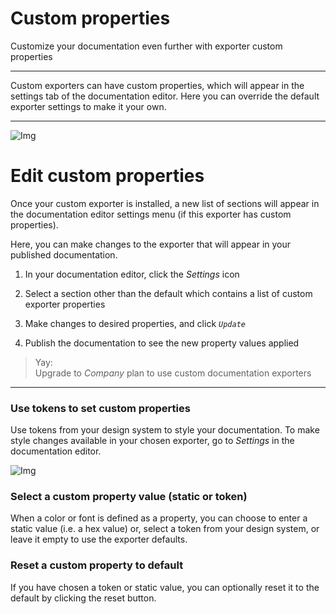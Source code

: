 
# Custom properties

Customize your documentation even further with exporter custom properties

---

Custom exporters can have custom properties, which will appear in the settings tab of the documentation editor. Here you can override the default exporter settings to make it your own.

---

![Img](https://studio-assets.supernova.io/design-systems/6475/73b5adb9-f382-4524-8a2a-eb01bc2fd115.png?Expires=1972252800&Policy=eyJTdGF0ZW1lbnQiOlt7IlJlc291cmNlIjoiaHR0cHM6Ly9zdHVkaW8tYXNzZXRzLnN1cGVybm92YS5pby9kZXNpZ24tc3lzdGVtcy82NDc1LzczYjVhZGI5LWYzODItNDUyNC04YTJhLWViMDFiYzJmZDExNS5wbmciLCJDb25kaXRpb24iOnsiRGF0ZUxlc3NUaGFuIjp7IkFXUzpFcG9jaFRpbWUiOjE5NzIyNTI4MDB9fX1dfQ__&Signature=JmSfsya-ghqbFjyyaiqYJ4k4N~3JitRrSKWL9OTAmu-f8~5xkB4v7ejuY3o3TQfIjtsAChU9oCdbeScpw39SOrD-xfhu6MpaKls~isdmCwJ0cWgSzLfaLCKNhmOwy8CriUBL5x5eCCwZNdW73OIkayYhCL6Ka44xNNyu2mlUzYfpU9As6yBf3Se4yaavKSSPF9e-p9U28HJ0OG-V5vj72iXkAHhvtmtsVpV8SpFLFmwQGb3GU19Nhsjla1oHkS0dGw2lsNUExu2r4thsgWLvbKnyteQWteDxvfIekVfBsvoegIYc2blhbCKEfMpoWjaLOX7ImeoEOMzNdf3GIcQTFA__&Key-Pair-Id=APKAJGK34LCCAUR7N6LA)

# Edit custom properties

Once your custom exporter is installed, a new list of sections will appear in the documentation editor settings menu (if this exporter has custom properties). 

Here, you can make changes to the exporter that will appear in your published documentation.

1. In your documentation editor, click the *Settings* icon

1. Select a section other than the default which contains a list of custom exporter properties

1. Make changes to desired properties, and click *`Update`* 

1. Publish the documentation to see the new property values applied

> Yay:  
> Upgrade to *Company* plan to use custom documentation exporters

---

### Use tokens to set custom properties

Use tokens from your design system to style your documentation. To make style changes available in your chosen exporter, go to *Settings* in the documentation editor.

![Img](https://studio-assets.supernova.io/design-systems/6475/9c27a929-1d4a-476d-bb81-6001ede00807.png?Expires=1972252800&Policy=eyJTdGF0ZW1lbnQiOlt7IlJlc291cmNlIjoiaHR0cHM6Ly9zdHVkaW8tYXNzZXRzLnN1cGVybm92YS5pby9kZXNpZ24tc3lzdGVtcy82NDc1LzljMjdhOTI5LTFkNGEtNDc2ZC1iYjgxLTYwMDFlZGUwMDgwNy5wbmciLCJDb25kaXRpb24iOnsiRGF0ZUxlc3NUaGFuIjp7IkFXUzpFcG9jaFRpbWUiOjE5NzIyNTI4MDB9fX1dfQ__&Signature=VidPpvnVCY3~gYg61KTfPopRBwIKFeJhv6jZAIho08FGZ~sabwv-f0pSwaGg24Vc5rBazLEcj3ZC8ySdrFO6-tcOJ9QDX-9BhzUtLR4eykLYAJ8-UTfHLKeMvtns1C-aCfH3xhFtwLpSbejKYHsjgsg6zzfc94vUqDSglNwYT9qWNuKNxu2mmgvUqUQuZtV2TMZ1U8E24QfGycieFDO-KMBRwfaqscg4QPM2z3FYei8YiQRkwkzRl2buDL7aAN99xIfIbB-XCH8GPTiUl0T1jjlWBQfAF~dyjJKydQxfRVqi5clYGA-uYvy20CPK0ORzI2EBRNpeRLTq1BFCtSaorQ__&Key-Pair-Id=APKAJGK34LCCAUR7N6LA)

### Select a custom property value (static or token)

When a color or font is defined as a property, you can choose to enter a static value (i.e. a hex value) or, select a token from your design system, or leave it empty to use the exporter defaults.

### Reset a custom property to default

If you have chosen a token or static value, you can optionally reset it to the default by clicking the reset button. 